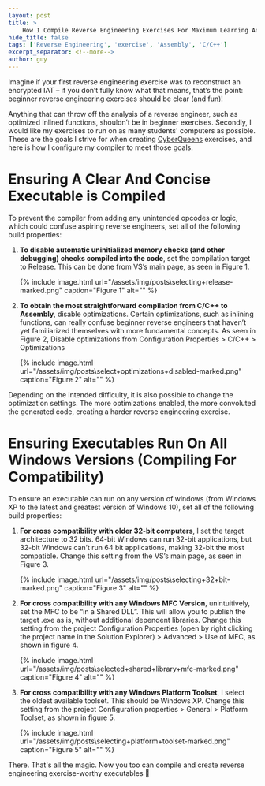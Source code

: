 ```yaml
---
layout: post
title: >
    How I Compile Reverse Engineering Exercises For Maximum Learning And Minimum Noise
hide_title: false
tags: ['Reverse Engineering', 'exercise', 'Assembly', 'C/C++']
excerpt_separator: <!--more-->
author: guy
---
```

Imagine if your first reverse engineering exercise was to reconstruct an encrypted IAT – if you don’t fully know what that means, that’s the point: beginner reverse engineering exercises should be clear (and fun)!
<!--more-->
Anything that can throw off the analysis of a reverse engineer, such as optimized inlined functions, shouldn’t be in beginner exercises. Secondly, I would like my exercises to run on as many students' computers as possible. These are the goals I strive for when creating [CyberQueens](https://cyberqueens.org/) exercises, and here is how I configure my compiler to meet those goals.
# Ensuring A Clear And Concise Executable is Compiled
To prevent the compiler from adding any unintended opcodes or logic, which could confuse aspiring reverse engineers, set all of the following build properties:
1. **To disable automatic uninitialized memory checks \(and other debugging\) checks compiled into the code**, set the compilation target to Release. This can be done from VS’s main page, as seen in Figure 1. 

    {% include image.html url="/assets/img/posts\selecting+release-marked.png" caption="Figure 1" alt="" %}

2. **To obtain the most straightforward compilation from C/C\+\+ to Assembly**,  disable optimizations. Certain optimizations, such as inlining  functions, can really confuse beginner reverse engineers that haven’t  yet familiarized themselves with more fundamental concepts. As seen in  Figure 2, Disable optimizations from Configuration Properties > C/C\+\+ > Optimizations

    {% include image.html url="/assets/img/posts\select+optimizations+disabled-marked.png" caption="Figure 2" alt="" %}


Depending on the intended difficulty, it is also possible to change the optimization settings. The more optimizations enabled, the more convoluted the generated code, creating a harder reverse engineering exercise.
# Ensuring Executables Run On All Windows Versions \(Compiling For Compatibility\)
To ensure an executable can run on any version of windows \(from Windows XP to the latest and greatest version of Windows 10\), set all of the following build properties:
1. **For cross compatibility with older 32\-bit computers**, I set the target architecture to 32 bits. 64\-bit Windows can run 32\-bit applications, but 32\-bit Windows can’t run 64 bit applications, making 32\-bit the most compatible. Change this setting from the VS’s main page, as seen in Figure 3.

    {% include image.html url="/assets/img/posts\selecting+32+bit-marked.png" caption="Figure 3" alt="" %}

2. **For cross compatibility with any Windows MFC Version**, unintuitively, set the MFC to be “in a Shared DLL”. This will allow you to publish the target .exe as is, without additional dependent libraries. Change this setting from the project Configuration Properties \(open by right clicking the project name in the Solution Explorer\) > Advanced > Use of MFC, as shown in figure 4.

    {% include image.html url="/assets/img/posts\selected+shared+library+mfc-marked.png" caption="Figure 4" alt="" %}

3. **For cross compatibility with any Windows Platform Toolset**, I select the oldest available toolset. This should be Windows XP. Change this setting from the project Configuration properties > General > Platform Toolset, as shown in figure 5.

    {% include image.html url="/assets/img/posts\selecting+platform+toolset-marked.png" caption="Figure 5" alt="" %}


There. That's all the magic. Now you too can compile and create reverse engineering exercise\-worthy executables 🥰